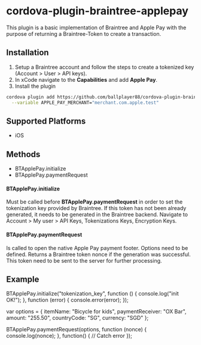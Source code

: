 # cordova-plugin-braintree-applepay

This plugin is a basic implementation of Braintree and Apple Pay with the purpose of returning a Braintree-Token to create a transaction.

## Installation

1. Setup a Braintree account and follow the steps to create a tokenized key (Account > User > API keys).
2. In xCode navigate to the **Capabilities** and add **Apple Pay**.
3. Install the plugin

```sh
cordova plugin add https://github.com/ballplayer88/cordova-plugin-braintree-applepay \
  --variable APPLE_PAY_MERCHANT="merchant.com.apple.test"
```

## Supported Platforms

- iOS

## Methods

- BTApplePay.initialize
- BTApplePay.paymentRequest

#### BTApplePay.initialize

Must be called before **BTApplePay.paymentRequest** in order to set the tokenization key provided by Braintree. If this token has not been already generated, it needs to be generated in the Braintree backend. Navigate to Account > My user > API Keys, Tokenizations Keys, Encryption Keys.

#### BTApplePay.paymentRequest

Is called to open the native Apple Pay payment footer. Options need to be defined. Returns a Braintree token nonce if the generation was successful. This token need to be sent to the server for further processing.

## Example

BTApplePay.initialize("tokenization_key",
  function () { console.log("init OK!"); },
  function (error) { console.error(error); });

var options = {
  itemName: "Bicycle for kids",
  paymentReceiver: "OX Bar",
  amount: "255.50",
  countryCode: "SG",
  currency: "SGD"
};

BTApplePay.paymentRequest(options, function (nonce) {
  console.log(nonce);
}, function() {
  // Catch error
});
